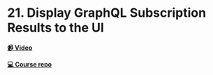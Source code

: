 # 21. Display GraphQL Subscription Results to the UI

**[📹 Video](https://egghead.io/lessons/react-display-graphql-subscription-results-to-the-ui?pl=build-a-github-issue-viewer-in-react-and-graphql-be5a)**

**[💻 Course repo](https://github.com/theianjones/egghead-graphql-subscriptions)**
